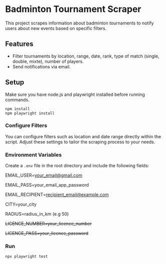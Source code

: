 # Badminton Tournament Scraper

This project scrapes information about badminton tournaments to notify users about new events based on specific filters.

## Features

- Filter tournaments by location, range, date, rank, type of match (single, double, mixte), number of players.
- Send notifications via email.

## Setup

Make sure you have node.js and playwright installed before running commands.

```
npm install
npm playwright install
```

### Configure Filters

You can configure filters such as location and date range directly within the script. Adjust these settings to tailor the scraping process to your needs.

### Environment Variables

Create a `.env` file in the root directory and include the following fields:

EMAIL_USER=your_email@gmail.com

EMAIL_PASS=your_email_app_password

EMAIL_RECIPIENT=recipient_email@example.com

CITY=your_city

RADIUS=radius_in_km (e.g 50)

~~LICENCE_NUMBER=your_licence_number~~

~~LICENCE_PASS=your_licence_password~~

### Run

```
npx playwright test
```
